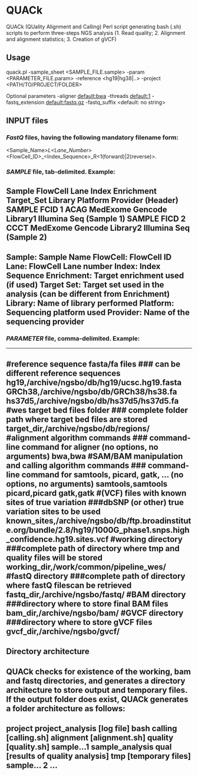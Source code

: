# QUACk
QUACk (QUality Alignment and Calling) Perl script generating bash (.sh) scripts to perform three-steps NGS analysis (1. Read quality; 2. Alignment and alignment statistics; 3. Creation of gVCF)

## Usage

quack.pl -sample_sheet <SAMPLE_FILE.sample> -param <PARAMETER_FILE.param> -reference <hg19|hg38|..> -project <PATH/TO/PROJECT/FOLDER> 

Optional parameters -aligner <default:bwa> -threads <default:1> -fastq_extension <default:fastq.gz> -fastq_suffix <default: no string>

## INPUT files

### *FastQ* files, having the following mandatory filename form:

<Sample_Name>_L<Lane_Number>_<FlowCell_ID>_<Index_Sequence>_R<1(forward)|2(reverse)><fastQ suffix>.<fastQ extension>

### *SAMPLE* file, tab-delimited. Example:

Sample  FlowCell Lane Index   Enrichment  Target_Set Library    Platform  Provider (Header)
SAMPLE  FCID    1       ACAG MedExome   Gencode    Library1  Illumina   Seq       (Sample 1)
SAMPLE  FICD    2       CCCT MedExome   Gencode    Library2  Illumina   Seq       (Sample 2)
---
Sample: Sample Name
FlowCell: FlowCell ID
Lane: FlowCell Lane number
Index: Index Sequence
Enrichment: Target enrichment used (if used)
Target Set: Target set used in the analysis (can be different from Enrichment)
Library: Name of library performed
Platform: Sequencing platform used
Provider: Name of the sequencing provider
---
### *PARAMETER* file, comma-delimited. Example:
---
#reference sequence fasta/fa files ### can be different reference sequences
hg19,/archive/ngsbo/db/hg19/ucsc.hg19.fasta
GRCh38,/archive/ngsbo/db/GRCh38/hs38.fa
hs37d5,/archive/ngsbo/db/hs37d5/hs37d5.fa
#wes target bed files folder ### complete folder path where target bed files are stored
target_dir,/archive/ngsbo/db/regions/
#alignment algorithm commands ### command-line command for aligner (no options, no arguments)
bwa,bwa
#SAM/BAM manipulation and calling algorithm commands ### command-line command for samtools, picard, gatk, ... (no options, no arguments)
samtools,samtools
picard,picard
gatk,gatk
#(VCF) files with known sites of true variation ###dbSNP (or other) true variation sites to be used
known_sites,/archive/ngsbo/db/ftp.broadinstitute.org/bundle/2.8/hg19/1000G_phase1.snps.high_confidence.hg19.sites.vcf
#working directory ###complete path of directory where tmp and quality files will be stored
working_dir,/work/common/pipeline_wes/
#fastQ directory ###complete path of directory where fastQ filescan be retrieved
fastq_dir,/archive/ngsbo/fastq/
#BAM directory ###directory where to store final BAM files
bam_dir,/archive/ngsbo/bam/
#GVCF directory ###directory where to store gVCF files
gvcf_dir,/archive/ngsbo/gvcf/
---
## Directory architecture

QUACk checks for existence of the working, bam and fastq directories, and generates a directory architecture to store output and temporary files. If the output folder does exist, QUACk generates a folder architecture as follows:
---
project
	project_analysis [log file]
		bash
			calling [calling.sh]
			alignment [alignment.sh]
			quality [quality.sh]
		sample...1
			sample_analysis
				qual [results of quality analysis]
				tmp [temporary files]
		sample… 2
			...
---
